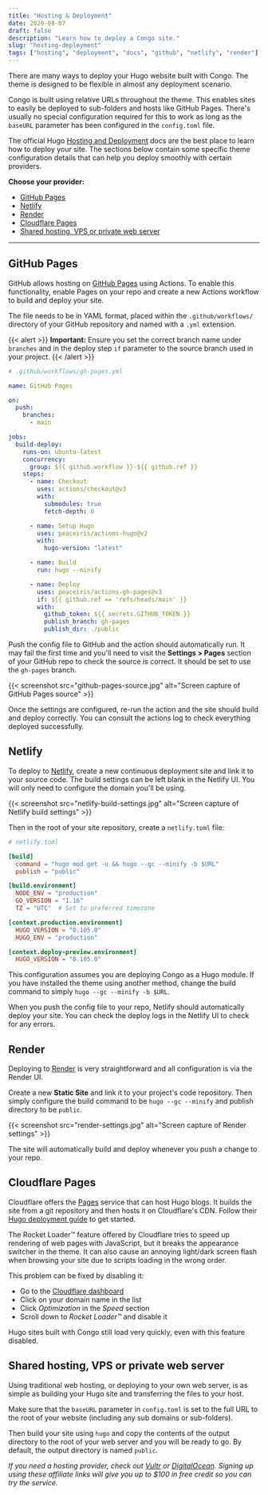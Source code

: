 ```yaml
---
title: "Hosting & Deployment"
date: 2020-08-07
draft: false
description: "Learn how to deploy a Congo site."
slug: "hosting-deployment"
tags: ["hosting", "deployment", "docs", "github", "netlify", "render"]
---
```


There are many ways to deploy your Hugo website built with Congo. The theme is designed to be flexible in almost any deployment scenario.

Congo is built using relative URLs throughout the theme. This enables sites to easily be deployed to sub-folders and hosts like GitHub Pages. There's usually no special configuration required for this to work as long as the `baseURL` parameter has been configured in the `config.toml` file.

The official Hugo [Hosting and Deployment](https://gohugo.io/hosting-and-deployment/) docs are the best place to learn how to deploy your site. The sections below contain some specific theme configuration details that can help you deploy smoothly with certain providers.

**Choose your provider:**

- [GitHub Pages](#github-pages)
- [Netlify](#netlify)
- [Render](#render)
- [Cloudflare Pages](#cloudflare-pages)
- [Shared hosting, VPS or private web server](#shared-hosting-vps-or-private-web-server)

---

## GitHub Pages

GitHub allows hosting on [GitHub Pages](https://docs.github.com/en/pages/getting-started-with-github-pages/about-github-pages) using Actions. To enable this functionality, enable Pages on your repo and create a new Actions workflow to build and deploy your site.

The file needs to be in YAML format, placed within the `.github/workflows/` directory of your GitHub repository and named with a `.yml` extension.

{{< alert >}}
**Important:** Ensure you set the correct branch name under `branches` and in the deploy step `if` parameter to the source branch used in your project.
{{< /alert >}}

```yaml
# .github/workflows/gh-pages.yml

name: GitHub Pages

on:
  push:
    branches:
      - main

jobs:
  build-deploy:
    runs-on: ubuntu-latest
    concurrency:
      group: ${{ github.workflow }}-${{ github.ref }}
    steps:
      - name: Checkout
        uses: actions/checkout@v3
        with:
          submodules: true
          fetch-depth: 0

      - name: Setup Hugo
        uses: peaceiris/actions-hugo@v2
        with:
          hugo-version: "latest"

      - name: Build
        run: hugo --minify

      - name: Deploy
        uses: peaceiris/actions-gh-pages@v3
        if: ${{ github.ref == 'refs/heads/main' }}
        with:
          github_token: ${{ secrets.GITHUB_TOKEN }}
          publish_branch: gh-pages
          publish_dir: ./public
```

Push the config file to GitHub and the action should automatically run. It may fail the first time and you'll need to visit the **Settings > Pages** section of your GitHub repo to check the source is correct. It should be set to use the `gh-pages` branch.

{{< screenshot src="github-pages-source.jpg" alt="Screen capture of GitHub Pages source" >}}

Once the settings are configured, re-run the action and the site should build and deploy correctly. You can consult the actions log to check everything deployed successfully.

## Netlify

To deploy to [Netlify](https://www.netlify.com), create a new continuous deployment site and link it to your source code. The build settings can be left blank in the Netlify UI. You will only need to configure the domain you'll be using.

{{< screenshot src="netlify-build-settings.jpg" alt="Screen capture of Netlify build settings" >}}

Then in the root of your site repository, create a `netlify.toml` file:

```toml
# netlify.toml

[build]
  command = "hugo mod get -u && hugo --gc --minify -b $URL"
  publish = "public"

[build.environment]
  NODE_ENV = "production"
  GO_VERSION = "1.16"
  TZ = "UTC"  # Set to preferred timezone

[context.production.environment]
  HUGO_VERSION = "0.105.0"
  HUGO_ENV = "production"

[context.deploy-preview.environment]
  HUGO_VERSION = "0.105.0"
```

This configuration assumes you are deploying Congo as a Hugo module. If you have installed the theme using another method, change the build command to simply `hugo --gc --minify -b $URL`.

When you push the config file to your repo, Netlify should automatically deploy your site. You can check the deploy logs in the Netlify UI to check for any errors.

## Render

Deploying to [Render](https://render.com) is very straightforward and all configuration is via the Render UI.

Create a new **Static Site** and link it to your project's code repository. Then simply configure the build command to be `hugo --gc --minify` and publish directory to be `public`.

{{< screenshot src="render-settings.jpg" alt="Screen capture of Render settings" >}}

The site will automatically build and deploy whenever you push a change to your repo.

## Cloudflare Pages

Cloudflare offers the [Pages](https://pages.cloudflare.com/) service that can host Hugo blogs. It builds the site from a git repository and then hosts it on Cloudflare's CDN. Follow their [Hugo deployment guide](https://developers.cloudflare.com/pages/framework-guides/deploy-a-hugo-site) to get started.

The Rocket Loader™ feature offered by Cloudflare tries to speed up rendering of web pages with JavaScript, but it breaks the appearance switcher in the theme. It can also cause an annoying light/dark screen flash when browsing your site due to scripts loading in the wrong order.

This problem can be fixed by disabling it:

- Go to the [Cloudflare dashboard](https://dash.cloudflare.com)
- Click on your domain name in the list
- Click _Optimization_ in the _Speed_ section
- Scroll down to _Rocket Loader™_ and disable it

Hugo sites built with Congo still load very quickly, even with this feature disabled.

## Shared hosting, VPS or private web server

Using traditional web hosting, or deploying to your own web server, is as simple as building your Hugo site and transferring the files to your host.

Make sure that the `baseURL` parameter in `config.toml` is set to the full URL to the root of your website (including any sub domains or sub-folders).

Then build your site using `hugo` and copy the contents of the output directory to the root of your web server and you will be ready to go. By default, the output directory is named `public`.

_If you need a hosting provider, check out [Vultr](https://www.vultr.com/?ref=8957394-8H) or [DigitalOcean](https://m.do.co/c/36841235e565). Signing up using these affiliate links will give you up to $100 in free credit so you can try the service._
